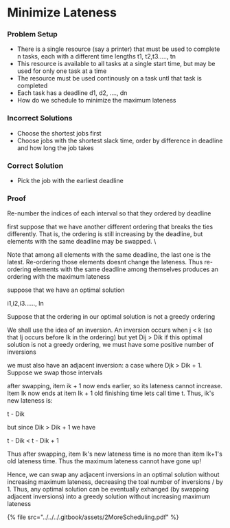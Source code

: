 # Minimize Lateness

### Problem Setup

* There is a single resource (say a printer) that must be used to complete n tasks, each with a different time lengths t1, t2,t3....., tn
* This resource is available to all tasks at a single start time, but may be used for only one task at a time
* The resource must be used continously on a task untl that task is completed
* Each task has a deadline d1, d2, ...., dn
* How do we schedule to minimize the maximum lateness

### Incorrect Solutions

* Choose the shortest jobs first
* Choose jobs with the shortest slack time, order by difference in deadline and how long the job takes

### Correct Solution

* Pick the job with the earliest deadline

### Proof

Re-number the indices of each interval so that they ordered by deadline

first suppose that we have another different ordering that breaks the ties differently. That is, the ordering is still increasing by the deadline, but elements with the same deadline may be swapped. \\

Note that among all elements with the same deadline, the last one is the latest. Re-ordering those elements doesnt change the lateness. Thus re-ordering elements with the same deadline among themselves produces an ordering with the maximum lateness

suppose that we have an optimal solution

i1,i2,i3......, In

Suppose that the ordering in our optimal solution is not a greedy ordering

We shall use the idea of an inversion. An inversion occurs when j < k (so that Ij occurs before Ik in the ordering) but yet Dij > Dik if this optimal solution is not a greedy ordering, we must have some positive number of inversions

we must also have an adjacent inversion: a case where Djk > Dik + 1. Suppose we swap those intervals

after swapping, item ik + 1 now ends earlier, so its lateness cannot increase. Item Ik now ends at item Ik  + 1 old finishing time lets call time t. Thus, ik's new lateness is:

t - Dik

but since Dik > Dik + 1 we have

t - Dik < t - Dik + 1

Thus after swapping, item Ik's new lateness time is no more than item Ik+1's old lateness time. Thus the maximum lateness cannot have gone up!

Hence, we can swap any adjacent inversions in an optimal solution without increasing maximum lateness, decreasing the toal number of inversions / by 1. Thus, any optimal solution can be eventually exhanged (by swapping adjacent inversions) into a greedy solution without increasing maximum lateness

{% file src="../../../.gitbook/assets/2MoreScheduling.pdf" %}
